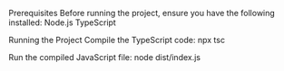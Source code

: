 Prerequisites
Before running the project, ensure you have the following installed:
    Node.js
    TypeScript

Running the Project
Compile the TypeScript code:
    npx tsc

Run the compiled JavaScript file:
    node dist/index.js